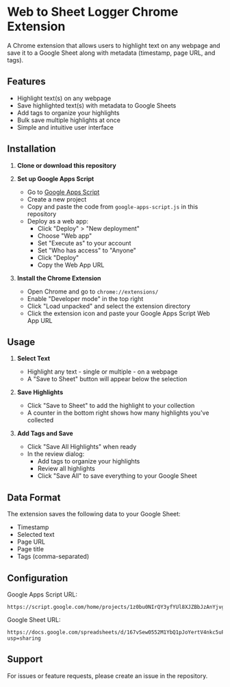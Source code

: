 # Web to Sheet Logger Chrome Extension

A Chrome extension that allows users to highlight text on any webpage and save it to a Google Sheet along with metadata (timestamp, page URL, and tags).

## Features

- Highlight text(s) on any webpage
- Save highlighted text(s) with metadata to Google Sheets
- Add tags to organize your highlights
- Bulk save multiple highlights at once
- Simple and intuitive user interface

## Installation

1. **Clone or download this repository**

2. **Set up Google Apps Script**
   - Go to [Google Apps Script](https://script.google.com)
   - Create a new project
   - Copy and paste the code from `google-apps-script.js` in this repository
   - Deploy as a web app:
     - Click "Deploy" > "New deployment"
     - Choose "Web app"
     - Set "Execute as" to your account
     - Set "Who has access" to "Anyone"
     - Click "Deploy"
     - Copy the Web App URL

3. **Install the Chrome Extension**
   - Open Chrome and go to `chrome://extensions/`
   - Enable "Developer mode" in the top right
   - Click "Load unpacked" and select the extension directory
   - Click the extension icon and paste your Google Apps Script Web App URL

## Usage

1. **Select Text**
   - Highlight any text - single or multiple - on a webpage
   - A "Save to Sheet" button will appear below the selection

2. **Save Highlights**
   - Click "Save to Sheet" to add the highlight to your collection
   - A counter in the bottom right shows how many highlights you've collected

3. **Add Tags and Save**
   - Click "Save All Highlights" when ready
   - In the review dialog:
     - Add tags to organize your highlights
     - Review all highlights
     - Click "Save All" to save everything to your Google Sheet

## Data Format

The extension saves the following data to your Google Sheet:
- Timestamp
- Selected text
- Page URL
- Page title
- Tags (comma-separated)

## Configuration

Google Apps Script URL:
```
https://script.google.com/home/projects/1z0bu0NIrQY3yfYUl8XJZBbJzAnYjvgVhKRUH6RLB8lE3EkJunjizSh2J/edit
```

Google Sheet URL:
```
https://docs.google.com/spreadsheets/d/167vSew0552M1YbQ1pJoYertV4nkc5uP6aJx4yf50KHE/edit?usp=sharing
```

## Support

For issues or feature requests, please create an issue in the repository. 